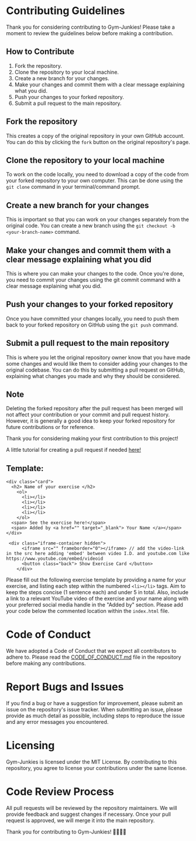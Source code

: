 # Contributing Guidelines

Thank you for considering contributing to Gym-Junkies! Please take a moment to review the guidelines below before making a contribution.

## How to Contribute

1. Fork the repository.
2. Clone the repository to your local machine.
3. Create a new branch for your changes.
4. Make your changes and commit them with a clear message explaining what you did.
5. Push your changes to your forked repository.
6. Submit a pull request to the main repository.

## Fork the repository
This creates a copy of the original repository in your own GitHub account. You can do this by clicking the `fork` button on the original repository's page.

## Clone the repository to your local machine
To work on the code locally, you need to download a copy of the code from your forked repository to your own computer. This can be done using the `git clone` command in your terminal/command prompt.

## Create a new branch for your changes
This is important so that you can work on your changes separately from the original code. You can create a new branch using the `git checkout -b <your-branch-name>` command.

## Make your changes and commit them with a clear message explaining what you did
This is where you can make your changes to the code. Once you're done, you need to commit your changes using the git commit command with a clear message explaining what you did.

## Push your changes to your forked repository
Once you have committed your changes locally, you need to push them back to your forked repository on GitHub using the `git push` command.

## Submit a pull request to the main repository
This is where you let the original repository owner know that you have made some changes and would like them to consider adding your changes to the original codebase. You can do this by submitting a pull request on GitHub, explaining what changes you made and why they should be considered.

## Note
Deleting the forked repository after the pull request has been merged will not affect your contribution or your commit and pull request history. However, it is generally a good idea to keep your forked repository for future contributions or for reference.

Thank you for considering making your first contribution to this project!

A little tutorial for creating a pull request if needed <a href="https://docs.github.com/en/pull-requests/collaborating-with-pull-requests/proposing-changes-to-your-work-with-pull-requests/creating-a-pull-request" target="_blank"> here! </a>

## Template:

```
<div class="card">
  <h2> Name of your exercise </h2>
    <ol>
      <li></li>
      <li></li>
      <li></li>
      <li></li>
    </ol>
  <span> See the exercise here!</span>
  <span> Added by <a href="" target="_blank"> Your Name </a></span>
</div>

 <div class="iframe-container hidden">
      <iframe src="" frameborder="0"></iframe> // add the video-link in the src here adding 'embed' between video I.D. and youtube.com like https://www.youtube.com/embed/videoid
      <button class="back"> Show Exercise Card </button>
    </div>
```

Please fill out the following exercise template by providing a name for your exercise, and listing each step within the numbered `<li></li>` tags. Aim to keep the steps concise (1 sentence each) and under 5 in total. Also, include a link to a relevant YouTube video of the exercise and your name along with your preferred social media handle in the "Added by" section. Please add your code below the commented location within the `index.html` file.

# Code of Conduct

We have adopted a Code of Conduct that we expect all contributors to adhere to. Please read the [CODE_OF_CONDUCT.md](https://github.com/gabrysia694/Gym-Junkies/blob/main/CODE_OF_CONDUCT.md) file in the repository before making any contributions.

# Report Bugs and Issues

If you find a bug or have a suggestion for improvement, please submit an issue on the repository's issue tracker. When submitting an issue, please provide as much detail as possible, including steps to reproduce the issue and any error messages you encountered.

# Licensing

Gym-Junkies is licensed under the MIT License. By contributing to this repository, you agree to license your contributions under the same license.

# Code Review Process

All pull requests will be reviewed by the repository maintainers. We will provide feedback and suggest changes if necessary. Once your pull request is approved, we will merge it into the main repository.

Thank you for contributing to Gym-Junkies! 🏋️‍♀️🏋️‍♂️